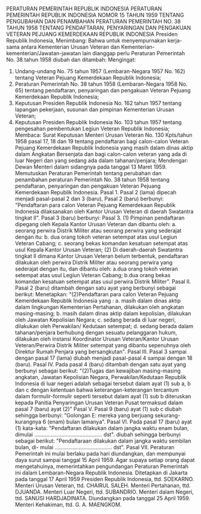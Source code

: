  PERATURAN PEMERINTAH REPUBLIK INDONESIA PERATURAN PEMERINTAH REPUBLIK INDONESIA NOMOR 15 TAHUN 1959 TENTANG PENGUBAHAN DAN PENAMBAHAN PERATURAN PEMERINTAH NO. 38 TAHUN 1958 TENTANG PENDAFTARAN, PENYARINGAN DAN PENGAKUAN VETERAN PEJUANG KEMERDEKAAN REPUBLIK INDONESIA Presiden Republik Indonesia,
Menimbang:
 Bahwa untuk menyempurnakan kerja-sama antara Kementerian Urusan Veteran dan Kementerian-kementerian/Jawatan-jawatan lain dianggap perlu Peraturan Pemerintah No. 38 tahun 1958 diubah dan ditambah:
Mengingat:

1. Undang-undang No. 75 tahun 1957 (Lembaran-Negara 1957 No. 162) tentang Veteran Pejuang Kemerdekaan Republik Indonesia;
2. Peraturan Pemerintah No. 38 tahun 1958 (Lembaran-Negara 1958 No. 65) tentang pendaftaran, penyaringan dan pengakuan Veteran Pejuang Kemerdekaan Republik Indonesia;
3. Keputusan Presiden Republik Indonesia No. 162 tahun 1957 tentang lapangan pekerjaan, susunan dan pimpinan Kementerian Urusan Veteran;
4. Keputusan Presiden Republik Indonesia No. 103 tahun 1957 tentang pengesahan pembentukan Legiun Veteran Republik Indonesia; Membaca: Surat Keputusan Menteri Urusan Veteran No. 130 Kpts/tahun 1958 pasal 17, 18 dan 19 tentang pendaftaran bagi calon-calon Veteran Pejuang Kemerdekaan Republik Indonesia yang masih dalam dinas aktip dalam Angkatan Bersenjata dan bagi calon-calon veteran yang ada di luar Negeri dan yang sedang ada dalam tahanan/penjara; Mendengar: Dewan Menteri dalam sidangnya pada tanggal 13 Maret 1959. Memutuskan Peraturan Pemerintah tentang perubahan dan penambahan peraturan Pemerintah No. 38 tahun 1958 tentang pendaftaran, penyaringan dan pengakuan Veteran Pejuang Kemerdekaan Republik Indonesia. Pasal 1. Pasal 2 (lama) dipecah menjadi pasal-pasal 2 dan 3 (baru), Pasal 2 (baru) berbunyi: "Pendaftaran para calon Veteran Pejuang Kemerdekaan Republik Indonesia dilaksanakan oleh Kantor Urusan Veteran di daerah Swatantra tingkat II". Pasal 3 (baru) berbunyi: Pasal 3.
(1) Pimpinan pendaftaran dipegang oleh Kepala Kantor Urusan Veteran dan dibantu oleh:
a. seorang perwira Distrik Militer atau seorang perwira yang sederajat dengan itu:
b. dua orang tokoh veteran setempat atas usul Legiun Veteran Cabang;
c. seorang bekas komandan kesatuan setempat atas usul Kepala Kantor Urusan Veteran;
(2) Di daerah-daerah Swatantra tingkat II dimana Kantor Urusan Veteran belum terbentuk, pendaftaran dilakukan oleh perwira Distrik Militer atau seorang perwira yang sederajat dengan itu, dan dibantu oleh:
a.dua orang tokoh veteran setempat atas usul Legiun Veteran Cabang;
b.dua orang bekas komandan kesatuan setempat atas usul perwira Distrik Militer". Pasal II. Pasal 2 (baru) ditambah dengan satu ayat yang berbunyi sebagai berikut: Menetapkan: "(2)Pendaftaran para calon Veteran Pejuang Kemerdekaan Republik Indonesia yang :
a. masih dalam dinas aktip dalam lingkungan Kementerian Pertahanan, dilakukan oleh angkatan masing-masing;
b. masih dalam dinas aktip dalam kepolisian, dilakukan oleh Jawatan Kepolisian Negara;
c. sedang berada di luar negeri, dilakukan oleh Perwakilan/ Kedutaan setempat;
d. sedang berada dalam tahanan/penjara berhubung dengan sesuatu pelanggaran hukum, dilakukan oleh instansi Koordinator Urusan Veteran/Kantor Urusan Veteran/Perwira Distrik Militer setempat yang dibantu sepenuhnya oleh Direktur Rumah Penjara yang bersangkutan". Pasal III. Pasal 3 sampai dengan pasal 17 (lama) diubah menjadi pasal-pasal 4 sampai dengan 18 (baru). Pasal IV. Pada pasal 4 (baru) ditambah dengan satu ayat yang berbunyi sebagai berikut: "(2)Tugas dan kewajiban masing-masing angkatan, Jawatan Kepolisian Negara, Perwakilan/Kedutaan Republik Indonesia di luar negeri adalah sebagai tersebut dalam ayat (1) sub a, b dan c dengan ketentuan bahwa keterangan-keterangan tercantum dalam formulir-formulir seperti tersebut dalam ayat (1) sub b diteruskan kepada Panitia Penyaringan Urusan Veteran Pusat termaksud dalam pasal 7 (baru) ayat (2)" Pasal V. Pasal 9 (baru) ayat (1) sub c diubah sehingga berbunyi: "Golongan E: mereka yang berjuang sekurang-kurangnya 6 (enam) bulan lamanya". Pasal VI. Pada pasal 17 (baru) ayat (1) kata-kata: "Pendaftaran dilakukan dalam jangka waktu enam bulan, dimulai ............................................. dst". diubah sehingga berbunyi sebagai berikut: "Pendaftaraan dilakukan dalam jangka waktu sembilan bulan, di- mulai ...................................... dst". Pasal VII. Peraturan Pemerintah ini mulai berlaku pada hari diundangkan, dan mempunyai daya surut sampai tanggal 15 April 1959. Agar supaya setiap orang dapat mengetahuinya, memerintahkan pengundangan Peraturan Pemerintah ini dalam Lembaran-Negara Republik Indonesia. Ditetapkan di Jakarta pada tanggal 17 April 1959 Presiden Republik Indonesia, ttd. SOEKARNO. Menteri Urusan Veteran, ttd. CHAIRUL SALEH. Menteri Pertahanan, ttd. DJUANDA. Menteri Luar Negeri, ttd. SUBANDRIO. Menteri dalam Negeri, ttd. SANUSI HARDJADINATA. Diundangkan pada tanggal 25 April 1959. Menteri Kehakiman, ttd. G. A. MAENGKOM.